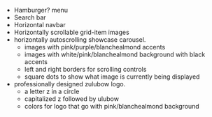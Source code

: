 - Hamburger? menu
- Search bar
- Horizontal navbar
- Horizontally scrollable grid-item images
- horizontally autoscrolling showcase carousel.
    - images with pink/purple/blanchealmond accents
    - images with white/pink/blanchealmond background with black accents
    - left and right borders for scrolling controls
    - square dots to show what image is currently being displayed
- professionally designed zulubow logo.
    - a letter z in a circle
    - capitalized z followed by ulubow
    - colors for logo that go with pink/blanchealmond background